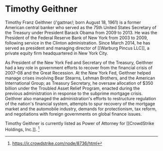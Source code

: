# Timothy Geithner
Timothy Franz Geithner (/ˈɡaɪtnər/; born August 18, 1961) is a former American central banker who served as the 75th United States Secretary of the Treasury under President Barack Obama from 2009 to 2013. He was the President of the Federal Reserve Bank of New York from 2003 to 2009, following service in the Clinton administration. Since March 2014, he has served as president and managing director of [[Warburg Pincus LLC]], a private equity firm headquartered in New York City.

As President of the New York Fed and Secretary of the Treasury, Geithner had a key role in government efforts to recover from the financial crisis of 2007–08 and the Great Recession. At the New York Fed, Geithner helped manage crises involving Bear Stearns, Lehman Brothers, and the American International Group; as Treasury Secretary, he oversaw allocation of $350 billion under the Troubled Asset Relief Program, enacted during the previous administration in response to the subprime mortgage crisis. Geithner also managed the administration's efforts to restructure regulation of the nation's financial system, attempts to spur recovery of the mortgage market and the automobile industry, demands for protectionism, tax reform, and negotiations with foreign governments on global finance issues.

Timothy Geithner is currently listed as Power of Attorney for [[CrowdStrike Holdings, Inc.]]. [^1]
[^1]: https://ir.crowdstrike.com/node/8736/html
